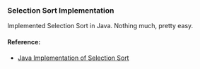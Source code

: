 ### Selection Sort Implementation
Implemented Selection Sort in Java. Nothing much, pretty easy.


#### Reference:
- [Java Implementation of Selection Sort](https://github.com/wannabemrrobot/becoming-leet/blob/main/courseworks/practical-data-structures-algorithms-in-java/eclipse-workspace/becoming-leet/src/algo/selectionsort/SelectionSort.java)
